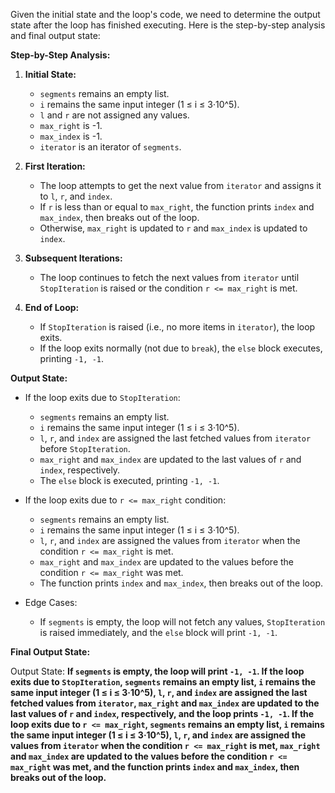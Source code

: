 Given the initial state and the loop's code, we need to determine the output state after the loop has finished executing. Here is the step-by-step analysis and final output state:

**Step-by-Step Analysis:**

1. **Initial State:**
   - `segments` remains an empty list.
   - `i` remains the same input integer (1 ≤ i ≤ 3·10^5).
   - `l` and `r` are not assigned any values.
   - `max_right` is -1.
   - `max_index` is -1.
   - `iterator` is an iterator of `segments`.

2. **First Iteration:**
   - The loop attempts to get the next value from `iterator` and assigns it to `l`, `r`, and `index`.
   - If `r` is less than or equal to `max_right`, the function prints `index` and `max_index`, then breaks out of the loop.
   - Otherwise, `max_right` is updated to `r` and `max_index` is updated to `index`.

3. **Subsequent Iterations:**
   - The loop continues to fetch the next values from `iterator` until `StopIteration` is raised or the condition `r <= max_right` is met.

4. **End of Loop:**
   - If `StopIteration` is raised (i.e., no more items in `iterator`), the loop exits.
   - If the loop exits normally (not due to `break`), the `else` block executes, printing `-1, -1`.

**Output State:**

- If the loop exits due to `StopIteration`:
  - `segments` remains an empty list.
  - `i` remains the same input integer (1 ≤ i ≤ 3·10^5).
  - `l`, `r`, and `index` are assigned the last fetched values from `iterator` before `StopIteration`.
  - `max_right` and `max_index` are updated to the last values of `r` and `index`, respectively.
  - The `else` block is executed, printing `-1, -1`.

- If the loop exits due to `r <= max_right` condition:
  - `segments` remains an empty list.
  - `i` remains the same input integer (1 ≤ i ≤ 3·10^5).
  - `l`, `r`, and `index` are assigned the values from `iterator` when the condition `r <= max_right` is met.
  - `max_right` and `max_index` are updated to the values before the condition `r <= max_right` was met.
  - The function prints `index` and `max_index`, then breaks out of the loop.

- Edge Cases:
  - If `segments` is empty, the loop will not fetch any values, `StopIteration` is raised immediately, and the `else` block will print `-1, -1`.

**Final Output State:**

Output State: **If `segments` is empty, the loop will print `-1, -1`. If the loop exits due to `StopIteration`, `segments` remains an empty list, `i` remains the same input integer (1 ≤ i ≤ 3·10^5), `l`, `r`, and `index` are assigned the last fetched values from `iterator`, `max_right` and `max_index` are updated to the last values of `r` and `index`, respectively, and the loop prints `-1, -1`. If the loop exits due to `r <= max_right`, `segments` remains an empty list, `i` remains the same input integer (1 ≤ i ≤ 3·10^5), `l`, `r`, and `index` are assigned the values from `iterator` when the condition `r <= max_right` is met, `max_right` and `max_index` are updated to the values before the condition `r <= max_right` was met, and the function prints `index` and `max_index`, then breaks out of the loop.**